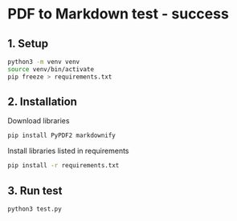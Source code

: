 # PDF to Markdown test - success

## 1. Setup

```bash
python3 -m venv venv
source venv/bin/activate
pip freeze > requirements.txt
```

## 2. Installation

Download libraries

```bash
pip install PyPDF2 markdownify
```

Install libraries listed in requirements

```bash
pip install -r requirements.txt
```

## 3. Run test

```bash
python3 test.py
```
